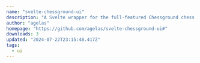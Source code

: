 ```yaml
---
name: "svelte-chessground-ui"
description: "A Svelte wrapper for the full-featured Chessground chess UI."
author: "agelas"
homepage: "https://github.com/agelas/svelte-chessground-ui#"
downloads: 3
updated: "2024-07-22T23:15:48.417Z"
tags: 
  - ui
---
```

